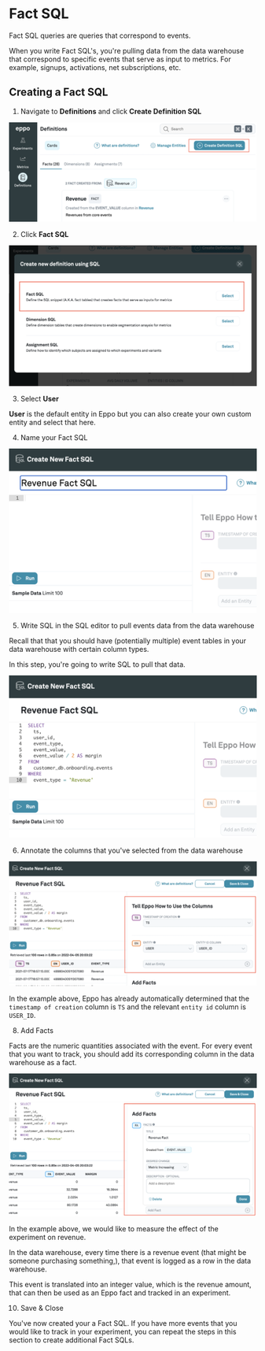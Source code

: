 # Fact SQL

Fact SQL queries are queries that correspond to events.

When you write Fact SQL's, you're pulling data from the data warehouse that correspond to specific events that serve as input to metrics. For example, signups, activations, net subscriptions, etc.

## Creating a Fact SQL

1. Navigate to **Definitions** and click **Create Definition SQL**

![Create Definition SQL](../../../../static/img/building-experiments/create-definition-sql.png)

2. Click **Fact SQL**

![Create Fact SQL](../../../../static/img/building-experiments/create-fact-sql.png)

3. Select **User**

**User** is the default entity in Eppo but you can also create your own custom entity and select that here.

4. Name your Fact SQL

![Name Fact SQL](../../../../static/img/building-experiments/name-fact-sql.png)

5. Write SQL in the SQL editor to pull events data from the data warehouse

Recall that that you should have (potentially multiple) event tables in your data warehouse with certain column types.

In this step, you're going to write SQL to pull that data.

![Name Fact SQL](../../../../static/img/building-experiments/add-fact-sql-query.png)

6. Annotate the columns that you've selected from the data warehouse

![Annotate Fact SQL](../../../../static/img/building-experiments/annotate-fact-sql-columns.png)

In the example above, Eppo has already automatically determined that the `timestamp of creation` column is `TS` and the relevant `entity id` column is `USER_ID`.

8. Add Facts

Facts are the numeric quantities associated with the event. For every event that you want to track, you should add its corresponding column in the data warehouse as a fact.

![Add Facts](../../../../static/img/building-experiments/add-fact-sql-fact.png)

In the example above, we would like to measure the effect of the experiment on revenue.

In the data warehouse, every time there is a revenue event (that might be someone purchasing something,), that event is logged as a row in the data warehouse.

This event is translated into an integer value, which is the revenue amount, that can then be used as an Eppo fact and tracked in an experiment.

10. Save & Close

You've now created your a Fact SQL. If you have more events that you would like to track in your experiment, you can repeat the steps in this section to create additional Fact SQLs.
